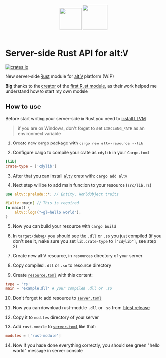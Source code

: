 <div align="center">
<img width="70px" src="https://user-images.githubusercontent.com/54737754/232321923-66ba765e-33a4-449e-9e9b-2dc13ff8c176.svg"/> <img width="80px" src="https://user-images.githubusercontent.com/54737754/232321872-45100319-28a3-46e9-adf9-3dba5b8da9a8.png"/>
</div>
<br>

# Server-side Rust API for alt:V
[![crates.io](https://img.shields.io/crates/v/altv.svg)](https://crates.io/crates/altv)

New server-side [Rust](https://www.rust-lang.org) module for [alt:V](https://altv.mp) platform (WIP)

**Big** thanks to the [creator](https://github.com/justdimaa) of the [first Rust module](https://github.com/justdimaa/altv-rs), as their work helped me understand how to start my own module

## How to use

Before start writing your server-side in Rust you need to [install LLVM](https://rust-lang.github.io/rust-bindgen/requirements.html#installing-clang)
> if you are on Windows, don't forget to set `LIBCLANG_PATH` as an environment variable

1. Create new cargo package with `cargo new altv-resource --lib`

2. Configure cargo to compile your crate as `cdylib` in your `Cargo.toml`
```toml
[lib]
crate-type = ['cdylib']
```

3. After that you can install [`altv`](https://crates.io/crates/altv) crate with: `cargo add altv`

4. Next step will be to add main function to your resource (`src/lib.rs`)
```rust
use altv::prelude::*; // Entity, WorldObject traits

#[altv::main] // This is required
fn main() {
    altv::log!("~gl~hello world");
}
```

5. Now you can build your resource with `cargo build`

6. In `target/debug/` you should see the `.dll` or `.so` you just compiled (if you don't see it, make sure you set `lib.crate-type` to `["cdylib"]`, see step 2)

7. Create new alt:V resource, in `resources` directory of your server

8. Copy compiled `.dll` or `.so` to resource directory

9. Create [`resource.toml`](https://docs.altv.mp/articles/configs/resource.html) with this content:
```toml
type = 'rs'
main = 'example.dll' # your compiled .dll or .so
```

10. Don't forget to add resource to [`server.toml`](https://docs.altv.mp/articles/configs/server.html)

11. Now you can download rust-module `.dll` or `.so` from [latest release](https://github.com/xxshady/altv-rust/releases)

12. Copy it to `modules` directory of your server

13. Add `rust-module` to [`server.toml`](https://docs.altv.mp/articles/configs/server.html) like that:
```toml
modules = ['rust-module']
```

14. Now if you hade done everything correctly, you should see green "hello world" message in server console
